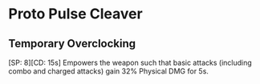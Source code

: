 # Proto Pulse Cleaver

## Temporary Overclocking

[SP: 8][CD: 15s] Empowers the weapon such that basic attacks (including combo and charged attacks) gain 32% Physical DMG for 5s.